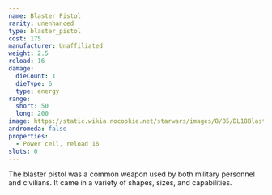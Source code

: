 ```yaml
---
name: Blaster Pistol
rarity: unenhanced
type: blaster_pistol
cost: 175
manufacturer: Unaffiliated
weight: 2.5
reload: 16
damage:
  dieCount: 1
  dieType: 6
  type: energy
range:
  short: 50
  long: 200
image: https://static.wikia.nocookie.net/starwars/images/8/85/DL18BlasterPistol-SWBF.png/revision/latest?cb=20160518002943
andromeda: false
properties:
  - Power cell, reload 16
slots: 0
---
```

The blaster pistol was a common weapon used by both military personnel and civilians. It came in a variety of shapes, sizes, and capabilities.